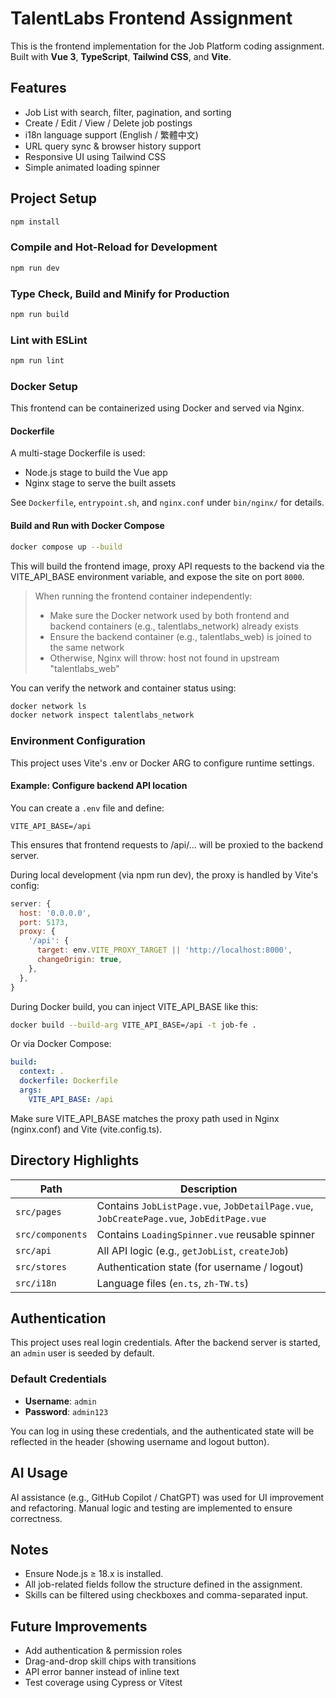 # TalentLabs Frontend Assignment

This is the frontend implementation for the Job Platform coding assignment. Built with **Vue 3**, **TypeScript**, **Tailwind CSS**, and **Vite**.

## Features

- Job List with search, filter, pagination, and sorting
- Create / Edit / View / Delete job postings
- i18n language support (English / 繁體中文)
- URL query sync & browser history support
- Responsive UI using Tailwind CSS
- Simple animated loading spinner

## Project Setup

```bash
npm install
```

### Compile and Hot-Reload for Development

```bash
npm run dev
```

### Type Check, Build and Minify for Production

```bash
npm run build
```

### Lint with ESLint

```bash
npm run lint
```

### Docker Setup

This frontend can be containerized using Docker and served via Nginx.

#### Dockerfile

A multi-stage Dockerfile is used:

- Node.js stage to build the Vue app
- Nginx stage to serve the built assets

See `Dockerfile`, `entrypoint.sh`, and `nginx.conf` under `bin/nginx/` for details.

#### Build and Run with Docker Compose

```bash
docker compose up --build
```

This will build the frontend image, proxy API requests to the backend via the VITE_API_BASE environment variable, and expose the site on port `8000`.

> When running the frontend container independently:
>
> - Make sure the Docker network used by both frontend and backend containers (e.g., talentlabs_network) already exists
> - Ensure the backend container (e.g., talentlabs_web) is joined to the same network
> - Otherwise, Nginx will throw: host not found in upstream "talentlabs_web"

You can verify the network and container status using:

```bash
docker network ls
docker network inspect talentlabs_network
```

### Environment Configuration

This project uses Vite's .env or Docker ARG to configure runtime settings.

#### Example: Configure backend API location

You can create a `.env` file and define:

```env
VITE_API_BASE=/api
```

This ensures that frontend requests to /api/... will be proxied to the backend server.

During local development (via npm run dev), the proxy is handled by Vite's config:

```js
server: {
  host: '0.0.0.0',
  port: 5173,
  proxy: {
    '/api': {
      target: env.VITE_PROXY_TARGET || 'http://localhost:8000',
      changeOrigin: true,
    },
  },
}
```

During Docker build, you can inject VITE_API_BASE like this:

```bash
docker build --build-arg VITE_API_BASE=/api -t job-fe .
```

Or via Docker Compose:

```yml
build:
  context: .
  dockerfile: Dockerfile
  args:
    VITE_API_BASE: /api
```

Make sure VITE_API_BASE matches the proxy path used in Nginx (nginx.conf) and Vite (vite.config.ts).

## Directory Highlights

| Path             | Description                                                                             |
| ---------------- | --------------------------------------------------------------------------------------- |
| `src/pages`      | Contains `JobListPage.vue`, `JobDetailPage.vue`, `JobCreatePage.vue`, `JobEditPage.vue` |
| `src/components` | Contains `LoadingSpinner.vue` reusable spinner                                          |
| `src/api`        | All API logic (e.g., `getJobList`, `createJob`)                                         |
| `src/stores`     | Authentication state (for username / logout)                                            |
| `src/i18n`       | Language files (`en.ts`, `zh-TW.ts`)                                                    |

## Authentication

This project uses real login credentials. After the backend server is started, an `admin` user is seeded by default.

### Default Credentials

- **Username**: `admin`
- **Password**: `admin123`

You can log in using these credentials, and the authenticated state will be reflected in the header (showing username and logout button).

## AI Usage

AI assistance (e.g., GitHub Copilot / ChatGPT) was used for UI improvement and refactoring. Manual logic and testing are implemented to ensure correctness.

## Notes

- Ensure Node.js ≥ 18.x is installed.
- All job-related fields follow the structure defined in the assignment.
- Skills can be filtered using checkboxes and comma-separated input.

## Future Improvements

- Add authentication & permission roles
- Drag-and-drop skill chips with transitions
- API error banner instead of inline text
- Test coverage using Cypress or Vitest
